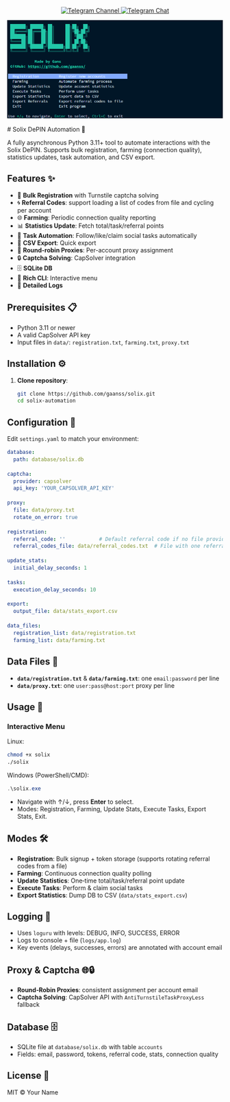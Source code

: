 <p align="center">
  <a href="https://t.me/gans_software">
    <img src="https://img.shields.io/badge/Telegram-Channel-blue?style=for-the-badge&logo=telegram" alt="Telegram Channel">
  </a>
  <a href="https://t.me/ganssoftwarechat">
    <img src="https://img.shields.io/badge/Telegram-Chat-blue?style=for-the-badge&logo=telegram" alt="Telegram Chat">
  </a>
</p>

<p align="center">
  <img src="interface.png" alt="Interface Screenshot" />
</p>
# Solix DePIN Automation 🚀

A fully asynchronous Python 3.11+ tool to automate interactions with the Solix DePIN. Supports bulk registration, farming (connection quality), statistics updates, task automation, and CSV export.

## Features ✨
- 📝 **Bulk Registration** with Turnstile captcha solving
- 🌀 **Referral Codes**: support loading a list of codes from file and cycling per account
- 🌐 **Farming**: Periodic connection quality reporting
- 📊 **Statistics Update**: Fetch total/task/referral points
- 🤖 **Task Automation**: Follow/like/claim social tasks automatically
- 💾 **CSV Export**: Quick export
- 🔄 **Round-robin Proxies**: Per-account proxy assignment
- 🔒 **Captcha Solving**: CapSolver integration
- 🗄️ **SQLite DB**
- 🌈 **Rich CLI**: Interactive menu
- 📜 **Detailed Logs**

## Prerequisites 📋
- Python 3.11 or newer
- A valid CapSolver API key
- Input files in `data/`: `registration.txt`, `farming.txt`, `proxy.txt`

## Installation ⚙️
1. **Clone repository**:
   ```bash
   git clone https://github.com/gaanss/solix.git
   cd solix-automation
   ```

## Configuration 📝
Edit `settings.yaml` to match your environment:
```yaml
database:
  path: database/solix.db

captcha:
  provider: capsolver
  api_key: 'YOUR_CAPSOLVER_API_KEY'

proxy:
  file: data/proxy.txt
  rotate_on_error: true

registration:
  referral_code: ''           # Default referral code if no file provided
  referral_codes_file: data/referral_codes.txt  # File with one referral code per line (cycled)

update_stats:
  initial_delay_seconds: 1

tasks:
  execution_delay_seconds: 10

export:
  output_file: data/stats_export.csv

data_files:
  registration_list: data/registration.txt
  farming_list: data/farming.txt
```

## Data Files 📂
- **`data/registration.txt`** & **`data/farming.txt`**: one `email:password` per line
- **`data/proxy.txt`**: one `user:pass@host:port` proxy per line

## Usage 🚀
### Interactive Menu
Linux:
```bash
chmod +x solix
./solix
```
Windows (PowerShell/CMD):
```powershell
.\solix.exe
```

- Navigate with ↑/↓, press **Enter** to select.
- Modes: Registration, Farming, Update Stats, Execute Tasks, Export Stats, Exit.


## Modes 🛠️
- **Registration**: Bulk signup + token storage (supports rotating referral codes from a file)
- **Farming**: Continuous connection quality polling
- **Update Statistics**: One‑time total/task/referral point update
- **Execute Tasks**: Perform & claim social tasks
- **Export Statistics**: Dump DB to CSV (`data/stats_export.csv`)

## Logging 📜
- Uses `loguru` with levels: DEBUG, INFO, SUCCESS, ERROR
- Logs to console + file (`logs/app.log`)
- Key events (delays, successes, errors) are annotated with account email

## Proxy & Captcha 🌐🔒
- **Round‑Robin Proxies**: consistent assignment per account email
- **Captcha Solving**: CapSolver API with `AntiTurnstileTaskProxyLess` fallback

## Database 🗄️
- SQLite file at `database/solix.db` with table `accounts`
- Fields: email, password, tokens, referral code, stats, connection quality

## License 📄
MIT © Your Name 